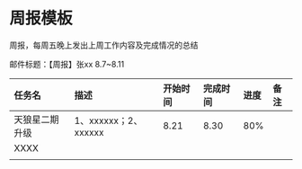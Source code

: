 # 周报模板

周报，每周五晚上发出上周工作内容及完成情况的总结

邮件标题：【周报】张xx 8.7~8.11

| 任务名 | 描述 | 开始时间 | 完成时间 | 进度 | 备注 |
| :--- | :--- | :--- | :--- | :--- | :--- |
| 天狼星二期升级 | 1、xxxxxx；2、xxxxxx | 8.21 | 8.30 | 80% |  |
| XXXX |  |  |  |  |  |
|  |  |  |  |  |  |



